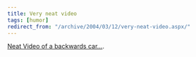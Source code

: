 ```yaml
---
title: Very neat video
tags: [humor]
redirect_from: "/archive/2004/03/12/very-neat-video.aspx/"
---
```


[Neat Video of a backwards car...](http://www.uglypeoplesuck.com/bits/2003/01/13/malec.wmv).

